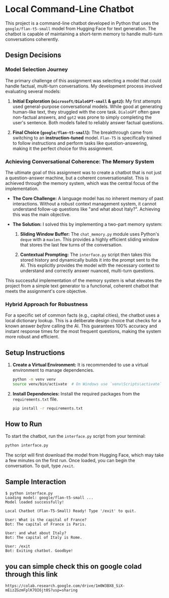 

````markdown
````
# Local Command-Line Chatbot

This project is a command-line chatbot developed in Python that uses the `google/flan-t5-small` model from Hugging Face for text generation. The chatbot is capable of maintaining a short-term memory to handle multi-turn conversations coherently.

## Design Decisions

### Model Selection Journey

The primary challenge of this assignment was selecting a model that could handle factual, multi-turn conversations. My development process involved evaluating several models:

1. **Initial Exploration (`microsoft/DialoGPT-small` & `gpt2`):** My first attempts used general-purpose conversational models. While good at generating human-like text, they struggled with the core task. `DialoGPT` often gave non-factual answers, and `gpt2` was prone to simply completing the user's sentence. Both models failed to reliably answer factual questions.

2. **Final Choice (`google/flan-t5-small`):** The breakthrough came from switching to an **instruction-tuned** model. `Flan-T5` is specifically trained to follow instructions and perform tasks like question-answering, making it the perfect choice for this assignment.

### Achieving Conversational Coherence: The Memory System

The ultimate goal of this assignment was to create a chatbot that is not just a question-answer machine, but a coherent conversationalist. This is achieved through the memory system, which was the central focus of the implementation.

* **The Core Challenge:** A language model has no inherent memory of past interactions. Without a robust context management system, it cannot understand follow-up questions like "and what about Italy?". Achieving this was the main objective.

* **The Solution:** I solved this by implementing a two-part memory system:

  1. **Sliding Window Buffer:** The `chat_memory.py` module uses Python's `deque` with a `maxlen`. This provides a highly efficient sliding window that stores the last few turns of the conversation.

  2. **Contextual Prompting:** The `interface.py` script then takes this stored history and dynamically builds it into the prompt sent to the AI. This explicitly provides the model with the necessary context to understand and correctly answer nuanced, multi-turn questions.

This successful implementation of the memory system is what elevates the project from a simple text generator to a functional, coherent chatbot that meets the assignment's core objective.

### Hybrid Approach for Robustness

For a specific set of common facts (e.g., capital cities), the chatbot uses a local dictionary lookup. This is a deliberate design choice that checks for a known answer *before* calling the AI. This guarantees 100% accuracy and instant response times for the most frequent questions, making the system more robust and efficient.

## Setup Instructions

1. **Create a Virtual Environment:**
   It is recommended to use a virtual environment to manage dependencies.
   ```bash
   python -m venv venv
   source venv/bin/activate  # On Windows use `venv\Scripts\activate`


2.  **Install Dependencies:**
    Install the required packages from the `requirements.txt` file.
    ```bash
    pip install -r requirements.txt
    ```

## How to Run

To start the chatbot, run the `interface.py` script from your terminal:

```bash
python interface.py
```

The script will first download the model from Hugging Face, which may take a few minutes on the first run. Once loaded, you can begin the conversation. To quit, type `/exit`.

## Sample Interaction

```
$ python interface.py
Loading model: google/flan-t5-small ...
Model loaded successfully!

Local Chatbot (Flan-T5-Small) Ready! Type '/exit' to quit.

User: What is the capital of France?
Bot: The capital of France is Paris.

User: and what about Italy?
Bot: The capital of Italy is Rome.

User: /exit
Bot: Exiting chatbot. Goodbye!
```

## you can simple check this on google colad through this link 
```
https://colab.research.google.com/drive/1m0W3BX8_SiX-mEizZGzmFplK7OI6jt0S?usp=sharing
```
````